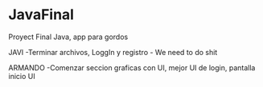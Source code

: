 # JavaFinal
Proyect Final Java, app para gordos

JAVI
	-Terminar archivos, LoggIn y registro
	- We need to do shit

ARMANDO
	-Comenzar seccion graficas con UI, mejor UI de login, pantalla inicio UI
